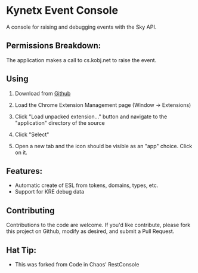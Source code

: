 # Kynetx Event Console

A console for raising and debugging events with the Sky API. 

## Permissions Breakdown:

The application makes a call to cs.kobj.net to raise the event. 

## Using

1. Download from [Github](https://github.com/kynetx/sky_event_console)

2. Load the Chrome Extension Management page (Window -> Extensions)

3. Click "Load unpacked extension..." button and navigate to the "application" directory of the source

4. Click "Select"

5. Open a new tab and the icon should be visible as an "app" choice. Click on it. 


## Features:

* Automatic create of ESL from tokens, domains, types, etc.
* Support for KRE debug data

## Contributing

Contributions to the code are welcome. If you'd like contribute, please fork this project on Github, modify as desired, and submit a Pull Request. 

## Hat Tip:

* This was forked from Code in Chaos' RestConsole

